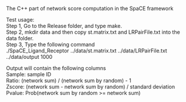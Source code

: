 The C++ part of network score computation in the SpaCE framework  
  
Test usage:  
Step 1, Go to the Release folder, and type make.  
Step 2, mkdir data and then copy st.matrix.txt and LRPairFile.txt into the data folder.  
Step 3, Type the following command  
./SpaCE_Ligand_Receptor ../data/st.matrix.txt ../data/LRPairFile.txt ../data/output 1000  

Output will contain the following columns  
Sample: sample ID  
Ratio: (network sum) / (network sum by random) - 1  
Zscore: (network sum - network sum by random) / standard deviation  
Pvalue: Prob(network sum by random >= network sum)  
